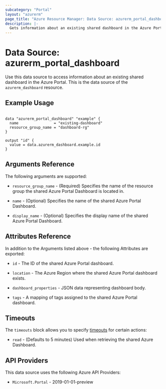 ```yaml
---
subcategory: "Portal"
layout: "azurerm"
page_title: "Azure Resource Manager: Data Source: azurerm_portal_dashboard"
description: |-
  Gets information about an existing shared dashboard in the Azure Portal.
---
```


# Data Source: azurerm_portal_dashboard

Use this data source to access information about an existing shared dashboard in the Azure Portal. This is the data source of the `azurerm_dashboard` resource.

## Example Usage

```hcl

data "azurerm_portal_dashboard" "example" {
  name                = "existing-dashboard"
  resource_group_name = "dashboard-rg"
}

output "id" {
  value = data.azurerm_dashboard.example.id
}
```

## Arguments Reference

The following arguments are supported:

* `resource_group_name` - (Required) Specifies the name of the resource group the shared Azure Portal Dashboard is located in.

* `name` - (Optional) Specifies the name of the shared Azure Portal Dashboard.

* `display_name` - (Optional) Specifies the display name of the shared Azure Portal Dashboard.

## Attributes Reference

In addition to the Arguments listed above - the following Attributes are exported:

* `id` - The ID of the shared Azure Portal dashboard.

* `location` - The Azure Region where the shared Azure Portal dashboard exists.

* `dashboard_properties` - JSON data representing dashboard body.

* `tags` - A mapping of tags assigned to the shared Azure Portal dashboard.

## Timeouts

The `timeouts` block allows you to specify [timeouts](https://www.terraform.io/language/resources/syntax#operation-timeouts) for certain actions:

* `read` - (Defaults to 5 minutes) Used when retrieving the shared Azure Dashboard.

## API Providers
<!-- This section is generated, changes will be overwritten -->
This data source uses the following Azure API Providers:

* `Microsoft.Portal` - 2019-01-01-preview
